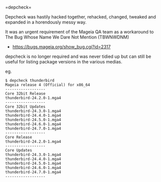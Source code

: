 =depcheck=

Depcheck was hastily hacked together, rehacked, changed, tweaked and expanded in a horendously messy way.

It was an urgent requirement of the Mageia QA team as a workaround to The Bug Whose Name We Dare Not Mention (TBWNWDNM)

- https://bugs.mageia.org/show_bug.cgi?id=2317

depcheck is no longer required and was never tidied up but can still be useful for listing package versions in
the various medias.

eg.

	$ depcheck thunderbird
	Mageia release 4 (Official) for x86_64
	------------------
	Core 32bit Release
	thunderbird-24.2.0-1.mga4
	------------------
	Core 32bit Updates
	thunderbird-24.3.0-1.mga4
	thunderbird-24.4.0-1.mga4
	thunderbird-24.5.0-1.mga4
	thunderbird-24.6.0-1.mga4
	thunderbird-24.7.0-1.mga4
	------------------
	Core Release
	thunderbird-24.2.0-1.mga4
	------------------
	Core Updates
	thunderbird-24.3.0-1.mga4
	thunderbird-24.4.0-1.mga4
	thunderbird-24.5.0-1.mga4
	thunderbird-24.6.0-1.mga4
	thunderbird-24.7.0-1.mga4
	------------------

